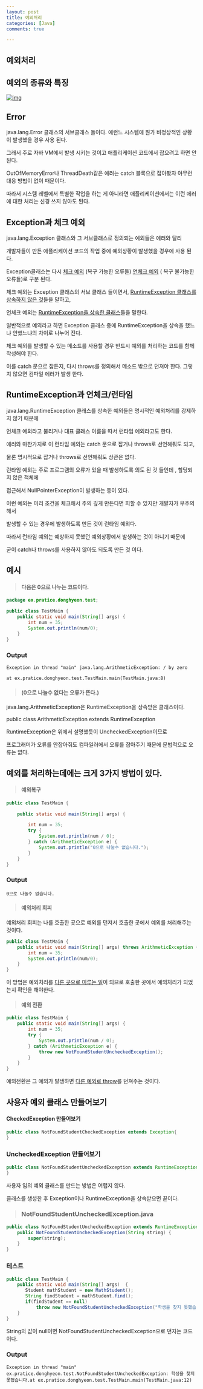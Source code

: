 ```yaml
---
layout: post
title: 예외처리
categories: [Java]
comments: true

---
```

## 예외처리



## 예외의 종류와 특징







[![img](https://3.bp.blogspot.com/-BRXJ5KTneHA/W7W2D-g1W3I/AAAAAAAAA_Q/NYtvtGP9x4EmNkzaitJHIKgyuerTeFCHgCLcBGAs/s640/%25E1%2584%2589%25E1%2585%25B3%25E1%2584%258F%25E1%2585%25B3%25E1%2584%2585%25E1%2585%25B5%25E1%2586%25AB%25E1%2584%2589%25E1%2585%25A3%25E1%2586%25BA%2B2018-10-04%2B%25E1%2584%258B%25E1%2585%25A9%25E1%2584%2592%25E1%2585%25AE%2B3.41.02.png)](https://3.bp.blogspot.com/-BRXJ5KTneHA/W7W2D-g1W3I/AAAAAAAAA_Q/NYtvtGP9x4EmNkzaitJHIKgyuerTeFCHgCLcBGAs/s1600/%E1%84%89%E1%85%B3%E1%84%8F%E1%85%B3%E1%84%85%E1%85%B5%E1%86%AB%E1%84%89%E1%85%A3%E1%86%BA%2B2018-10-04%2B%E1%84%8B%E1%85%A9%E1%84%92%E1%85%AE%2B3.41.02.png)



##  Error

 java.lang.Error 클래스의 서브클래스 들이다. 에런느 시스템에 뭔가 비정상적인 상황이 발생했을 경우 사용 된다.

그래서 주로 자바 VM에서 발생 시키는 것이고 애플리케이션 코드에서 잡으려고 하면 안된다.

OutOfMemoryError나 ThreadDeath같은 에러는 catch 블록으로 잡아봤자 아무런 대응 방법이 없이 때문이다.

따라서 시스템 레벨에서 특별한 작업을 하는 게 아니라면 애플리케이션에서는 이런 에러에 대한 처리는 신경 쓰지 않아도 된다.



## Exception과 체크 예외

java.lang.Exception 클래스와 그 서브클래스로 정의되는 예외들은 에러와 달리

개발자들이 만든 애플리케이션 코드의 작업 중에 예외상황이 발생했을 경우에 사용 된다.

Exception클래스는 다시 <u>체크 예외</u> (복구 가능한 오류들) <u>언체크 예외</u> ( 복구 불가능한 오류들)로 구분 된다. 

체크 예외는 Exception 클래스의 서브 클래스 들이면서, <u>RuntimeException 클래스를 상속하지 않은 것</u>들을 말하고, 

언체크 예외는 <u>RuntimeException을 상속한 클래스</u>들을 말한다. 

일반적으로 예외라고 하면 Exception 클래스 중에 RuntimeException을 상속을 했느냐 안했느냐의 차이로 나누어 진다.

체크 예외를 발생할 수 있는 메소드를 사용할 경우 반드시 예외를 처리하는 코드를 함께 작성해야 한다.

이를 catch 문으로 잡든지, 다시 throws를 정의해서 메소드 밖으로 던져야 한다. 그렇지 않으면 컴파일 에러가 발생 한다.



## RuntimeException과 언체크/런타임 

java.lang.RuntimeException 클래스를 상속한 예외들은 명시적인 예외처리를 강제하지 않기 때문에

언체크 예외라고 불리거나 대표 클래스 이름을 따서 런타임 예외라고도 한다. 

에러와 마찬가지로 이 런타임 예외는 catch 문으로 잡거나 throws로 선언해줘도 되고,

물론 명시적으로 잡거나 throws로 선언해줘도 상관은 없다.

런타임 예외는 주로 프로그램의 오류가 있을 때 발생하도록 의도 된 것 들인데 , 할당되지 않은 객체에

접근해서 NullPointerException이 발생하는 등이 있다.

이런 예외는 미리 조건을 체크해서 주의 깊게 만든다면 피할 수 있지만 개발자가 부주의해서 

발생할 수 있는 경우에 발생하도록 만든 것이 런타임 예외다.

따라서 런타임 예외는 예상하지 못했던 예외상황에서 발생하는 것이 아니기 때문에 

굳이 catch나 throws를 사용하지 않아도 되도록 만든 것 이다.



## 예시

> #### 다음은 0으로 나누는 코드이다.

```java
package ex.pratice.donghyeon.test;

public class TestMain {
    public static void main(String[] args) {
        int num = 35;
        System.out.println(num/0);
    }
}
```

### Output

```
Exception in thread "main" java.lang.ArithmeticException: / by zero

at ex.pratice.donghyeon.test.TestMain.main(TestMain.java:8)
```



> #### (0으로 나눌수 없다는 오류가 뜬다.)

java.lang.ArithmeticException은 RuntimeException을 상속받은 클래스이다.

public class ArithmeticException extends RuntimeException

RuntimeException은 위에서 설명했듯이 UncheckedException이므로 

프로그래머가 오류를 안잡아줘도 컴파일러에서 오류를 잡아주기 때문에 문법적으로 오류는 없다.





## 예외를 처리하는데에는 크게 3가지 방법이 있다.

> #### 예외복구

```java
public class TestMain {

    public static void main(String[] args) {

        int num = 35;
        try {
            System.out.println(num / 0);
        } catch (ArithmeticException e) {
            System.out.println("0으로 나눌수 없습니다.");
        }
    }
}
```

### Output

```
0으로 나눌수 없습니다.
```

> #### 예외처리 회피

예외처리 회피는 나를 호출한 곳으로 예외를 던져서 호출한 곳에서 예외를 처리해주는 것이다.

```java
public class TestMain {
    public static void main(String[] args) throws ArithmeticException {
        int num = 35;
        System.out.println(num/0);
    }
}
```

이 방법은 예외처리를 <u>다른 곳으로 미루는 일</u>이 되므로 호출한 곳에서 예외처리가 되었는지 확인을 해야한다.

> #### 예외 전환

```java
public class TestMain {
    public static void main(String[] args) {
        int num = 35;
        try {
            System.out.println(num / 0);
        } catch (ArithmeticException e) {
            throw new NotFoundStudentUncheckedException();
        }
    }
}
```

예외전환은 그 예외가 발생하면 <u>다른 예외로 throw</u>를 던져주는 것이다.



## 사용자 예외 클래스 만들어보기

#### CheckedException 만들어보기

```java
public class NotFoundStudentCheckedException extends Exception{
}
```

### UncheckedException 만들어보기

```java
public class NotFoundStudentUncheckedException extends RuntimeException{
}
```

사용자 임의 예외 클래스를 만드는 방법은 어렵지 않다.

클래스를 생성한 후 Exception이나 RuntimeException을 상속받으면 끝이다.



> ### NotFoundStudentUncheckedException.java

```java
public class NotFoundStudentUncheckedException extends RuntimeException{
    public NotFoundStudentUncheckedException(String string) {
        super(string);
    }
} 
```



### 테스트

```java
public class TestMain {
    public static void main(String[] args)  {
       Student mathStudent = new MathStudent();
       String findStudent = mathStudent.find();
       if(findStudent == null) 
           throw new NotFoundStudentUncheckedException("학생을 찾지 못했습니다.");
    }
}
```

String의 값이 null이면 NotFoundStudentUncheckedException으로 던지는 코드이다.

### Output

```
Exception in thread "main" ex.pratice.donghyeon.test.NotFoundStudentUncheckedException: 학생을 찾지 못했습니다.at ex.pratice.donghyeon.test.TestMain.main(TestMain.java:12)
```

